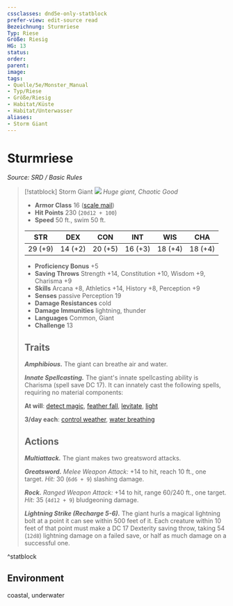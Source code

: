 ```yaml
---
cssclasses: dnd5e-only-statblock
prefer-view: edit-source read
Bezeichnung: Sturmriese
Typ: Riese
Größe: Riesig
HG: 13
status:
order:
parent:
image: 
tags:
- Quelle/5e/Monster_Manual
- Typ/Riese
- Größe/Riesig
- Habitat/Küste
- Habitat/Unterwasser
aliases:
- Storm Giant
---
```

# Sturmriese
*Source: SRD / Basic Rules*  

> [!statblock] Storm Giant
> ![](compendium/bestiary/giant/token/storm-giant.png#token)
> *Huge giant, Chaotic Good*
> 
> - **Armor Class** 16  ([scale mail](compendium/items/scale-mail.md))
> - **Hit Points** 230 (`20d12 + 100`)
> - **Speed** 50 ft., swim 50 ft.
> 
> |STR|DEX|CON|INT|WIS|CHA|
> |:---:|:---:|:---:|:---:|:---:|:---:|
> |29 (+9)|14 (+2)|20 (+5)|16 (+3)|18 (+4)|18 (+4)|
> 
> - **Proficiency Bonus** +5
> - **Saving Throws** Strength +14, Constitution +10, Wisdom +9, Charisma +9
> - **Skills** Arcana +8, Athletics +14, History +8, Perception +9
> - **Senses** passive Perception 19
> - **Damage Resistances** cold
> - **Damage Immunities** lightning, thunder
> - **Languages** Common, Giant
> - **Challenge** 13
> 
> ## Traits
> 
> ***Amphibious.*** The giant can breathe air and water.
> 
> ***Innate Spellcasting.*** The giant's innate spellcasting ability is Charisma (spell save DC 17). It can innately cast the following spells, requiring no material components:
> 
> **At will**: [detect magic](compendium/spells/detect-magic.md), [feather fall](compendium/spells/feather-fall.md), [levitate](compendium/spells/levitate.md), [light](compendium/spells/light.md)
> 
> **3/day each**: [control weather](compendium/spells/control-weather.md), [water breathing](compendium/spells/water-breathing.md)
> 
> ## Actions
> 
> ***Multiattack.*** The giant makes two greatsword attacks.
> 
> ***Greatsword.*** *Melee Weapon Attack:* +14 to hit, reach 10 ft., one target. *Hit:* 30 (`6d6 + 9`) slashing damage.
> 
> ***Rock.*** *Ranged Weapon Attack:* +14 to hit, range 60/240 ft., one target. *Hit:* 35 (`4d12 + 9`) bludgeoning damage.
> 
> ***Lightning Strike (Recharge 5-6).*** The giant hurls a magical lightning bolt at a point it can see within 500 feet of it. Each creature within 10 feet of that point must make a DC 17 Dexterity saving throw, taking 54 (`12d8`) lightning damage on a failed save, or half as much damage on a successful one.

^statblock

## Environment

coastal, underwater
